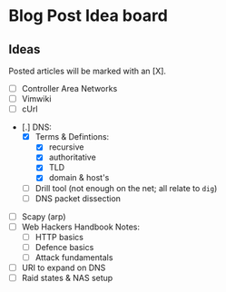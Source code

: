 # Blog Post Idea board

## Ideas

Posted articles will be marked with an [X].

- [ ] Controller Area Networks
- [ ] Vimwiki
- [ ] cUrl
- [.] DNS:
  - [X] Terms & Defintions:
    - [X] recursive
    - [X] authoritative
    - [X] TLD
    - [X] domain & host's
  - [ ] Drill tool (not enough on the net; all relate to `dig`)
  - [ ] DNS packet dissection
- [ ] Scapy (arp)
- [ ] Web Hackers Handbook Notes:
  - [ ] HTTP basics
  - [ ] Defence basics
  - [ ] Attack fundamentals
- [ ] URI to expand on DNS
- [ ] Raid states & NAS setup
